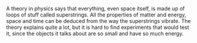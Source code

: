 A theory in physics says that everything, even space itself, is made up
of loops of stuff called superstrings. All the properties of matter and
energy, space and time can be deduced from the way the superstrings
vibrate. The theory explains quite a lot, but it is hard to find
experiments that would test it, since the objects it talks about are so
small and have so much energy.
